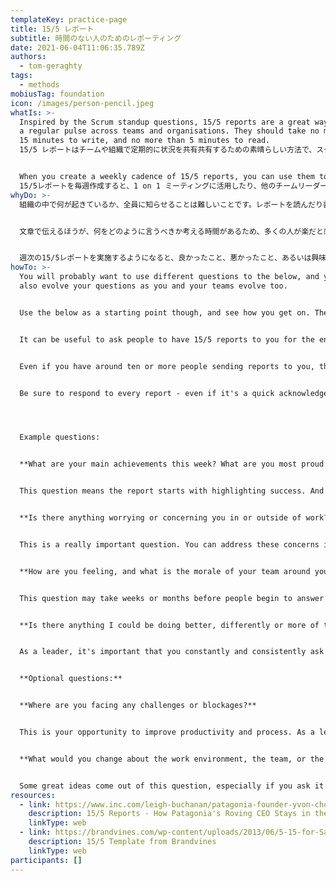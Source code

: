 ```yaml
---
templateKey: practice-page
title: 15/5 レポート
subtitle: 時間のない人のためのレポーティング
date: 2021-06-04T11:06:35.789Z
authors:
  - tom-geraghty
tags:
  - methods
mobiusTag: foundation
icon: /images/person-pencil.jpeg
whatIs: >-
  Inspired by the Scrum standup questions, 15/5 reports are a great way to keep
  a regular pulse across teams and organisations. They should take no more than
  15 minutes to write, and no more than 5 minutes to read.
  15/5 レポートはチームや組織で定期的に状況を共有共有するための素晴らしい方法で、スクラムのデイリースクラムでたずねる質問に触発されたものです。これは、書く時間が15分以内、読む時間が5分以内になるようになっています。


  When you create a weekly cadence of 15/5 reports, you can use them to inform 1-1 meetings you have, and it helps you report up and across to other team leaders or managers.
  15/5レポートを毎週作成すると、1 on 1 ミーティングに活用したり、他のチームリーダーやマネジャーへの報告もしやすくなるでしょう。
whyDo: >-
  組織の中で何が起きているか、全員に知らせることは難しいことです。レポートを読んだり書いたりすることに多くの時間を費やしたいと思う人はいませんが、口頭でのコミュニケーションだけでは、たいへん時間がかかりますし、情報の粒度が粗くなったりや精度が低くなるリスクがあります。


  文章で伝えるほうが、何をどのように言うべきか考える時間があるため、多くの人が楽だと感じています。


  週次の15/5レポートを実施するようになると、良かったこと、悪かったこと、あるいは興味深かったことなどを報告するための場が常にあるようになります。
howTo: >-
  You will probably want to use different questions to the below, and you should
  also evolve your questions as you and your teams evolve too.


  Use the below as a starting point though, and see how you get on. There should be around three "mandatory" questions (though people are free to state "I have nothing to report on", or similar) and you can include a few optional questions that add extra context and ideas.


  It can be useful to ask people to have 15/5 reports to you for the end of the week, a Friday morning, for example. This means you have time to digest them before the weekend. Choose the timing and cadence that works best for your team. Suggest to your team that they don't wait until the day to write them - instead, make notes through the week, and then writing it should be really easy - because you already know what to write.


  Even if you have around ten or more people sending reports to you, this is a very effective method of ensuring you can support your team in the best way possible, and can keep yourself and the rest of the organisation informed about progress, challenges, and opportunities.


  Be sure to respond to every report - even if it's a quick acknowledgement and thanks - because it can be very demotivating for people to write these without receiving a response.




  Example questions:


  **What are your main achievements this week? What are you most proud of or satisfied with?**


  This question means the report starts with highlighting success. And people should be encouraged to add non-work achievements too.


  **Is there anything worrying or concerning you in or outside of work?**


  This is a really important question. You can address these concerns in your 1-1s, and if multiple people raise the same concern, you can get in front of it before it becomes too big.


  **How are you feeling, and what is the morale of your team around you?**


  This question may take weeks or months before people begin to answer honestly and safely, but it's really important. This is one of the key ways you can keep a pulse on the team culture and morale.


  **Is there anything I could be doing better, differently or more of that would help you?**


  As a leader, it's important that you constantly and consistently ask for feedback. Whilst you might not get any significant feedback every week, asking regularly helps to provide the space to do so. Ensure that you react positively to any feedback you get, and act on it.


  **Optional questions:**


  **Where are you facing any challenges or blockages?**


  This is your opportunity to improve productivity and process. As a leader, a huge part of your role means ensuring that your team can work without anything getting in their way.


  **What would you change about the work environment, the team, or the organisation?**


  Some great ideas come out of this question, especially if you ask it often. Be sure to try to act on any suggestions you receive.
resources:
  - link: https://www.inc.com/leigh-buchanan/patagonia-founder-yvon-chouinard-15five.html
    description: 15/5 Reports - How Patagonia's Roving CEO Stays in the Loop
    linkType: web
  - link: https://brandvines.com/wp-content/uploads/2013/06/5-15-for-Sample-Report.pdf
    description: 15/5 Template from Brandvines
    linkType: web
participants: []
---
```

